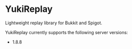 # YukiReplay

Lightweight replay library for Bukkit and Spigot.

YukiReplay currently supports the following server versions:
- 1.8.8